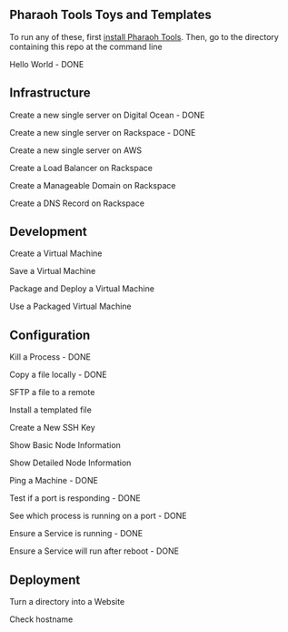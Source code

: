 Pharaoh Tools Toys and Templates
--------------------------------


To run any of these, first [install Pharaoh Tools](http://pharaohtools.com/install "install Pharaoh Tools"). Then, go to
the directory containing this repo at the command line


Hello World - DONE



Infrastructure
--------------------------------
Create a new single server on Digital Ocean - DONE

Create a new single server on Rackspace - DONE

Create a new single server on AWS

Create a Load Balancer on Rackspace

Create a Manageable Domain on Rackspace

Create a DNS Record on Rackspace


Development
------------------------------

Create a Virtual Machine

Save a Virtual Machine

Package and Deploy a Virtual Machine

Use a Packaged Virtual Machine



Configuration
------------------------------

Kill a Process - DONE

Copy a file locally - DONE

SFTP a file to a remote

Install a templated file

Create a New SSH Key

Show Basic Node Information

Show Detailed Node Information

Ping a Machine - DONE

Test if a port is responding - DONE

See which process is running on a port - DONE

Ensure a Service is running - DONE

Ensure a Service will run after reboot - DONE




Deployment
------------------------------

Turn a directory into a Website

Check hostname


